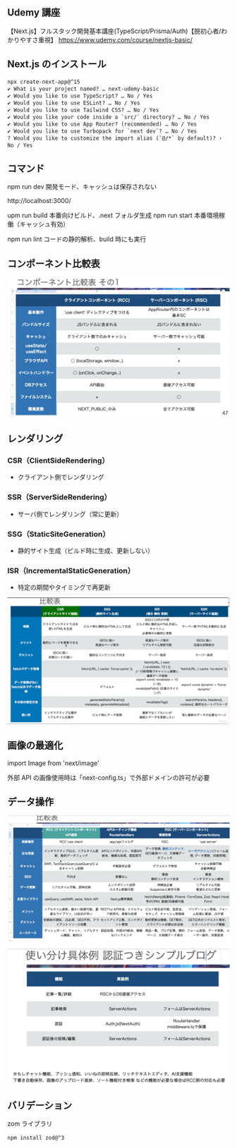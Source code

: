 ## Udemy 講座

【Next.js】フルスタック開発基本講座(TypeScript/Prisma/Auth)【脱初心者/わかりやすさ重視】
https://www.udemy.com/course/nextjs-basic/

## Next.js のインストール

```
npx create-next-app@^15
✔ What is your project named? … next-udemy-basic
✔ Would you like to use TypeScript? … No / Yes
✔ Would you like to use ESLint? … No / Yes
✔ Would you like to use Tailwind CSS? … No / Yes
✔ Would you like your code inside a `src/` directory? … No / Yes
✔ Would you like to use App Router? (recommended) … No / Yes
✔ Would you like to use Turbopack for `next dev`? … No / Yes
? Would you like to customize the import alias (`@/*` by default)? › No / Yes
```

## コマンド

npm run dev
開発モード、キャッシュは保存されない

http://localhost:3000/

upm run build
本番向けビルド、.next フォルダ生成
npm run start
本番環境稼働（キャッシュ有効）

npm run lint
コードの静的解析、build 時にも実行

## コンポーネント比較表

![client_server_comparison](https://github.com/shimobayashi-growers/next-udemy-basic/blob/main/public/client_server_%20comparison.png)

## レンダリング

### CSR（ClientSideRendering）

- クライアント側でレンダリング

### SSR（ServerSideRendering）

- サーバ側でレンダリング（常に更新）

### SSG（StaticSiteGeneration）

- 静的サイト生成（ビルド時に生成、更新しない）

### ISR（IncrementalStaticGeneration）

- 特定の期間やタイミングで再更新

![csr-ssr-ssg-isr](https://github.com/shimobayashi-growers/next-udemy-basic/blob/main/public/csr-ssr-ssg-isr.png)

## 画像の最適化

import Image from 'next/image'

外部 API の画像使用時は「next-config.ts」で外部ドメインの許可が必要

## データ操作

![data-crud](https://github.com/shimobayashi-growers/next-udemy-basic/blob/main/public/data-crud.png)

![crud-blog-sample](https://github.com/shimobayashi-growers/next-udemy-basic/blob/main/public/crud-blog-sample.png)

## バリデーション

zom ライブラリ

```
npm install zod@^3
```
